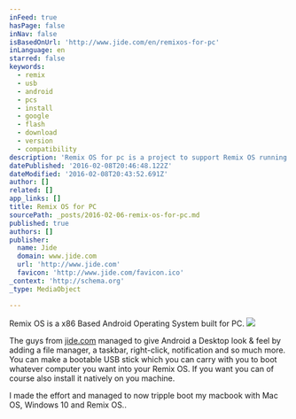 ```yaml
---
inFeed: true
hasPage: false
inNav: false
isBasedOnUrl: 'http://www.jide.com/en/remixos-for-pc'
inLanguage: en
starred: false
keywords:
  - remix
  - usb
  - android
  - pcs
  - install
  - google
  - flash
  - download
  - version
  - compatibility
description: 'Remix OS for pc is a project to support Remix OS running on your PC. Built on the Android-x86 project, Remix OS for PC unlocks our next phase of development for Remix OS and introduces a whole new range of versatility and compatibility to where and how you can Remix.'
datePublished: '2016-02-08T20:46:48.122Z'
dateModified: '2016-02-08T20:43:52.691Z'
author: []
related: []
app_links: []
title: Remix OS for PC
sourcePath: _posts/2016-02-06-remix-os-for-pc.md
published: true
authors: []
publisher:
  name: Jide
  domain: www.jide.com
  url: 'http://www.jide.com'
  favicon: 'http://www.jide.com/favicon.ico'
_context: 'http://schema.org'
_type: MediaObject

---
```

Remix OS is a x86 Based Android Operating System built for PC. ![](https://the-grid-user-content.s3-us-west-2.amazonaws.com/4981c2db-17d1-4c13-ae9a-8dc437526832.png)

The guys from [jide.com][0] managed to give Android a Desktop look & feel by adding a file manager, a taskbar, right-click, notification and so much more. You can make a bootable USB stick which you can carry with you to boot whatever computer you want into your Remix OS. If you want you can of course also install it natively on you machine.

I made the effort and managed to now tripple boot my macbook with Mac OS, Windows 10 and Remix OS..

[0]: http://www.jide.com/